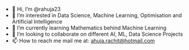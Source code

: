 - 👋 Hi, I’m @rahuja23
- 👀 I’m interested in Data Science, Machine Learning, Optimisation and Artificial Intelligence
- 🌱 I’m currently learning Mathematics behind Machine Learning
- 💞️ I’m looking to collaborate on different AI, ML, Data Science Projects
- 📫 How to reach me mail me at: ahuja.rachit@hotmail.com

<!---
rahuja23/rahuja23 is a ✨ special ✨ repository because its `README.md` (this file) appears on your GitHub profile.
You can click the Preview link to take a look at your changes.
--->

